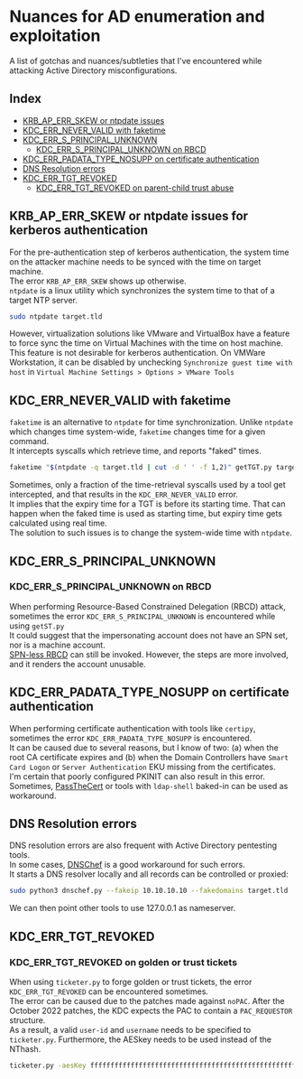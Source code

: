 # Nuances for AD enumeration and exploitation

A list of gotchas and nuances/subtleties that I've encountered while attacking Active Directory misconfigurations.

## Index

- [KRB_AP_ERR_SKEW or ntpdate issues](#krb_ap_err_skew-or-ntpdate-issues-for-kerberos-authentication)
- [KDC_ERR_NEVER_VALID with faketime](#kdc_err_never_valid-with-faketime)
- [KDC_ERR_S_PRINCIPAL_UNKNOWN](#kdc_err_s_principal_unknown)
  - [KDC_ERR_S_PRINCIPAL_UNKNOWN on RBCD](#kdc_err_s_principal_unknown-on-rbcd)
- [KDC_ERR_PADATA_TYPE_NOSUPP on certificate authentication](#kdc_err_padata_type_nosupp-on-certificate-authentication)
- [DNS Resolution errors](#dns-resolution-errors)
- [KDC_ERR_TGT_REVOKED](#kdc_err_tgt_revoked)
  - [KDC_ERR_TGT_REVOKED on parent-child trust abuse](#kdc_err_tgt_revoked-on-golden-or-trust-tickets)

## KRB_AP_ERR_SKEW or ntpdate issues for kerberos authentication

For the pre-authentication step of kerberos authentication, the system time on the attacker machine needs to be synced with the time on target machine.  
The error `KRB_AP_ERR_SKEW` shows up otherwise.  
`ntpdate` is a linux utility which synchronizes the system time to that of a target NTP server.

```bash
sudo ntpdate target.tld
```

However, virtualization solutions like VMware and VirtualBox have a feature to force sync the time on Virtual Machines with the time on host machine.  
This feature is not desirable for kerberos authentication. On VMWare Workstation, it can be disabled by unchecking `Synchronize guest time with host` in `Virtual Machine Settings > Options > VMware Tools`

## KDC_ERR_NEVER_VALID with faketime

`faketime` is an alternative to `ntpdate` for time synchronization. Unlike `ntpdate` which changes time system-wide, `faketime` changes time for a given command.  
It intercepts syscalls which retrieve time, and reports "faked" times.

```bash
faketime "$(ntpdate -q target.tld | cut -d ' ' -f 1,2)" getTGT.py target.tld/domainuser:password
```

Sometimes, only a fraction of the time-retrieval syscalls used by a tool get intercepted, and that results in the `KDC_ERR_NEVER_VALID` error.  
It implies that the expiry time for a TGT is before its starting time. That can happen when the faked time is used as starting time, but expiry time gets calculated using real time.  
The solution to such issues is to change the system-wide time with `ntpdate`.

## KDC_ERR_S_PRINCIPAL_UNKNOWN

### KDC_ERR_S_PRINCIPAL_UNKNOWN on RBCD

When performing Resource-Based Constrained Delegation (RBCD) attack, sometimes the error `KDC_ERR_S_PRINCIPAL_UNKNOWN` is encountered while using `getST.py`  
It could suggest that the impersonating account does not have an SPN set, nor is a machine account.  
[SPN-less RBCD](https://www.tiraniddo.dev/2022/05/exploiting-rbcd-using-normal-user.html) can still be invoked. However, the steps are more involved, and it renders the account unusable.

## KDC_ERR_PADATA_TYPE_NOSUPP on certificate authentication

When performing certificate authentication with tools like `certipy`, sometimes the error `KDC_ERR_PADATA_TYPE_NOSUPP` is encountered.  
It can be caused due to several reasons, but I know of two: (a) when the root CA certificate expires and (b) when the Domain Controllers have `Smart Card Logon` or `Server Authentication` EKU missing from the certificates.  
I'm certain that poorly configured PKINIT can also result in this error.  
Sometimes, [PassTheCert](https://github.com/AlmondOffSec/PassTheCert/tree/main/Python) or tools with `ldap-shell` baked-in can be used as workaround.

## DNS Resolution errors

DNS resolution errors are also frequent with Active Directory pentesting tools.  
In some cases, [DNSChef](https://github.com/iphelix/dnschef) is a good workaround for such errors.  
It starts a DNS resolver locally and all records can be controlled or proxied:

```bash
sudo python3 dnschef.py --fakeip 10.10.10.10 --fakedomains target.tld
```

We can then point other tools to use 127.0.0.1 as nameserver.

## KDC_ERR_TGT_REVOKED

### KDC_ERR_TGT_REVOKED on golden or trust tickets

When using `ticketer.py` to forge golden or trust tickets, the error `KDC_ERR_TGT_REVOKED` can be encountered sometimes.  
The error can be caused due to the patches made against `noPAC`. After the October 2022 patches, the KDC expects the PAC to contain a `PAC_REQUESTOR` structure.  
As a result, a valid `user-id` and `username` needs to be specified to `ticketer.py`. Furthermore, the AESkey needs to be used instead of the NThash.

```bash
ticketer.py -aesKey ffffffffffffffffffffffffffffffffffffffffffffffffffffffffffffffff -domain-sid S-1-5-21-0000000000-0000000000-111111111 -domain child.target.tld -extra-sid S-1-5-21-0000000000-000000000-222222222-519 -user-id 1111 'existing_user'
```
